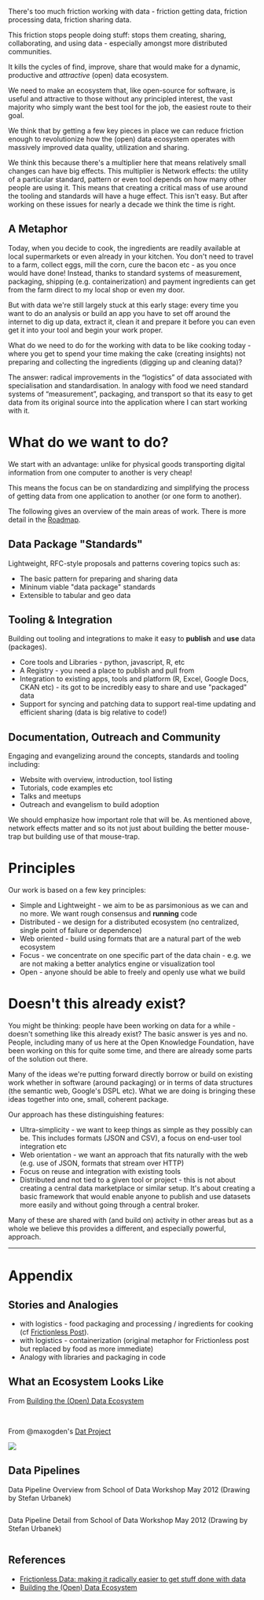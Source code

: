 There's too much friction working with data - friction getting data, friction processing data, friction sharing data.

This friction stops people doing stuff: stops them creating, sharing, collaborating, and using data - especially amongst more distributed communities.

It kills the cycles of find, improve, share that would make for a dynamic, productive and *attractive* (open) data ecosystem.

We need to make an ecosystem that, like open-source for software, is useful and attractive to those without any principled interest, the vast majority who simply want the best tool for the job, the easiest route to their goal.

We think that by getting a few key pieces in place we can reduce friction enough to revolutionize how the (open) data ecosystem operates with massively improved data quality, utilization and sharing.

We think this because there's a multiplier here that means relatively small changes can have big effects. This multiplier is Network effects: the utility of a particular standard, pattern or even tool depends on how many other people are using it. This means that creating a critical mass of use around the tooling and standards will have a huge effect. This isn't easy. But after working on these issues for nearly a decade we think the time is right.

## A Metaphor

Today, when you decide to cook, the ingredients are readily available at local supermarkets or even already in your kitchen. You don't need to travel to a farm, collect eggs, mill the corn, cure the bacon etc - as you once would have done! Instead, thanks to standard systems of measurement, packaging, shipping (e.g. containerization) and payment ingredients can get from the farm direct to my local shop or even my door.

But with data we're still largely stuck at this early stage: every time you want to do an analysis or build an app you have to set off around the internet to dig up data, extract it, clean it and prepare it before you can even get it into your tool and begin your work proper.

What do we need to do for the working with data to be like cooking today - where you get to spend your time making the cake (creating insights) not preparing and collecting the ingredients (digging up and cleaning data)?

The answer: radical improvements in the “logistics” of data associated with specialisation and standardisation. In analogy with food we need standard systems of “measurement”, packaging, and transport so that its easy to get data from its original source into the application where I can start working with it.

# What do we want to do?

We start with an advantage: unlike for physical goods transporting digital information from one computer to another is very cheap!

This means the focus can be on standardizing and simplifying the process of getting data from one application to another (or one form to another).

The following gives an overview of the main areas of work. There is more detail in the [Roadmap][].

[Roadmap]: http://data.okfn.org/roadmap/

## Data Package "Standards"

Lightweight, RFC-style proposals and patterns covering topics such as:

- The basic pattern for preparing and sharing data
- Mininum viable "data package" standards 
- Extensible to tabular and geo data

## Tooling &amp; Integration

Building out tooling and integrations to make it easy to **publish** and **use** data (packages).

- Core tools and Libraries - python, javascript, R, etc
- A Registry - you need a place to publish and pull from
- Integration to existing apps, tools and platform (R, Excel, Google Docs, CKAN etc) - its got to be incredibly easy to share and use "packaged" data
- Support for syncing and patching data to support real-time updating and efficient sharing (data is big relative to code!)

## Documentation, Outreach and Community

Engaging and evangelizing around the concepts, standards and tooling including:

- Website with overview, introduction, tool listing
- Tutorials, code examples etc
- Talks and meetups
- Outreach and evangelism to build adoption

We should emphasize how important role that will be. As mentioned above, network effects matter and so its not just about building the better mouse-trap but building use of that mouse-trap.

# Principles

Our work is based on a few key principles: 

* Simple and Lightweight - we aim to be as parsimonious as we can and no more. We want rough consensus and **running** code
* Distributed - we design for a distributed ecosystem (no centralized, single point of failure or dependence)
* Web oriented - build using formats that are a natural part of the web ecosystem
* Focus - we concentrate on one specific part of the data chain - e.g. we are not making a better analytics engine or visualization tool
* Open - anyone should be able to freely and openly use what we build


# Doesn't this already exist?

You might be thinking: people have been working on data for a while - doesn't something like this already exist? The basic answer is yes and no. People, including many of us here at the Open Knowledge Foundation, have been working on this for quite some time, and there are already some parts of the solution out there.

Many of the ideas we're putting forward directly borrow or build on existing work whether in software (around packaging) or in terms of data structures (the semantic web, Google's DSPL etc). What we are doing is bringing these ideas together into one, small, coherent package.

Our approach has these distinguishing features:

* Ultra-simplicity - we want to keep things as simple as they possibly can be. This includes formats (JSON and CSV), a focus on end-user tool integration etc
* Web orientation - we want an approach that fits naturally with the web (e.g. use of JSON, formats that stream over HTTP)
* Focus on reuse and integration with existing tools
* Distributed and not tied to a given tool or project - this is not about creating a central data marketplace or similar setup. It's about creating a basic framework that would enable anyone to publish and use datasets more easily and without going through a central broker.

Many of these are shared with (and build on) activity in other areas but as a whole we believe this provides a different, and especially powerful, approach.

--------

# Appendix

## Stories and Analogies

* with logistics - food packaging and processing / ingredients for cooking (cf [Frictionless Post][friction]).
* with logistics - containerization (original metaphor for Frictionless post
  but replaced by food as more immediate)
* Analogy with libraries and packaging in code


## What an Ecosystem Looks Like

From [Building the (Open) Data Ecosystem][ecosystem]

<img src="http://farm6.staticflickr.com/5149/5564991102_fcf972d056_z.jpg" alt="" style="max-width: 48%; max-height: 400px;" />

<img src="http://farm6.static.flickr.com/5296/5564414863_bafa3e82b7.jpg" alt="" style="max-width: 48%; max-height: 400px;" />

From @maxogden's [Dat Project][dat]

[dat]: https://github.com/maxogden/dat

<img src="https://github.com/maxogden/dat/raw/master/img/dat-diagram.png" />

## Data Pipelines

Data Pipeline Overview from School of Data Workshop May 2012 (Drawing by Stefan Urbanek)

<img src="http://farm8.staticflickr.com/7073/7177017539_f8bfce4075_c.jpg" alt="" />

Data Pipeline Detail from School of Data Workshop May 2012 (Drawing by Stefan Urbanek)

<img src="http://farm8.staticflickr.com/7235/7176971829_753699235a_b.jpg" alt="" />

## References

* [Frictionless Data: making it radically easier to get stuff done with data][friction]
* [Building the (Open) Data Ecosystem][ecosystem]

[friction]: http://blog.okfn.org/2013/04/24/frictionless-data-making-it-radically-easier-to-get-stuff-done-with-data/
[ecosystem]: http://blog.okfn.org/2011/03/31/building-the-open-data-ecosystem/


